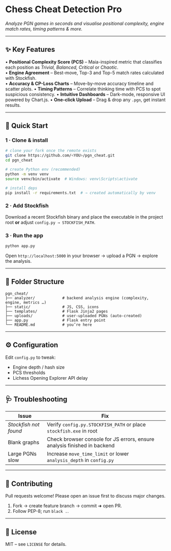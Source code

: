 # Chess Cheat Detection Pro

*Analyze PGN games in seconds and visualise positional complexity, engine match rates, timing patterns & more.*

---

## ✨ Key Features

• **Positional Complexity Score (PCS)** – Maia-inspired metric that classifies each position as *Trivial, Balanced, Critical* or *Chaotic*.<br>
• **Engine Agreement** – Best-move, Top-3 and Top-5 match rates calculated with Stockfish.<br>
• **Accuracy & CP-Loss Charts** – Move-by-move accuracy timeline and scatter plots.
• **Timing Patterns** – Correlate thinking time with PCS to spot suspicious consistency.
• **Intuitive Dashboards** – Dark-mode, responsive UI powered by Chart.js.
• **One-click Upload** – Drag & drop any `.pgn`, get instant results.

---

## 🚀 Quick Start

### 1 · Clone & install
```bash
# clone your fork once the remote exists
git clone https://github.com/<YOU>/pgn_cheat.git
cd pgn_cheat

# create Python env (recommended)
python -m venv venv
source venv/bin/activate  # Windows: venv\Scripts\activate

# install deps
pip install -r requirements.txt  # ⇢ created automatically by venv
```

### 2 · Add Stockfish
Download a recent Stockfish binary and place the executable in the project root **or** adjust `config.py → STOCKFISH_PATH`.

### 3 · Run the app
```bash
python app.py
```
Open `http://localhost:5000` in your browser → upload a PGN → explore the analysis.

---

## 🧐 Folder Structure
```
pgn_cheat/
├── analyzer/            # backend analysis engine (complexity, engine, metrics …)
├── static/              # JS, CSS, icons
├── templates/           # Flask Jinja2 pages
├── uploads/             # user-uploaded PGNs (auto-created)
├── app.py               # Flask entry point
└── README.md            # you’re here
```

---

## ⚙️ Configuration
Edit `config.py` to tweak:
- Engine depth / hash size
- PCS thresholds
- Lichess Opening Explorer API delay

---

## 🩺 Troubleshooting
| Issue | Fix |
|-------|------|
| *Stockfish not found* | Verify `config.py.STOCKFISH_PATH` or place `stockfish.exe` in root |
| Blank graphs | Check browser console for JS errors, ensure analysis finished in backend |
| Large PGNs slow | Increase `move_time_limit` or lower `analysis_depth` in `config.py` |

---

## 🤝 Contributing
Pull requests welcome! Please open an issue first to discuss major changes.

1. Fork → create feature branch → commit ➜ open PR.
2. Follow PEP-8; run `black .`.

---

## 📄 License
MIT – see `LICENSE` for details.
